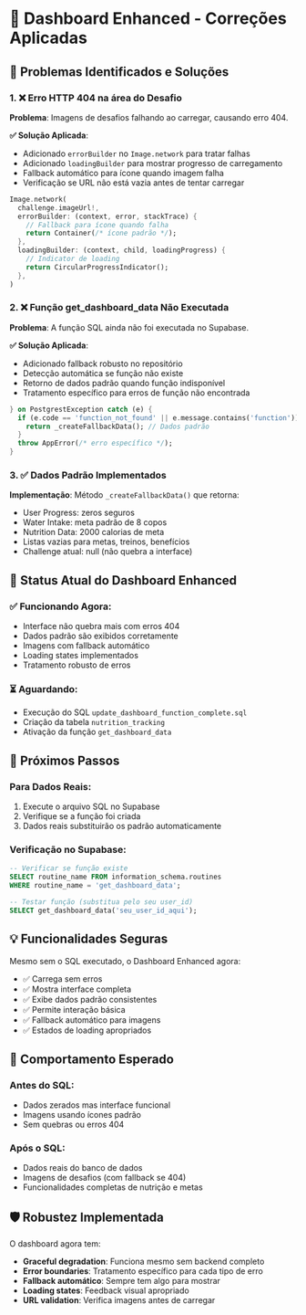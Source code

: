 # 🔧 Dashboard Enhanced - Correções Aplicadas

## 🐛 Problemas Identificados e Soluções

### 1. ❌ Erro HTTP 404 na área do Desafio
**Problema**: Imagens de desafios falhando ao carregar, causando erro 404.

**✅ Solução Aplicada**:
- Adicionado `errorBuilder` no `Image.network` para tratar falhas
- Adicionado `loadingBuilder` para mostrar progresso de carregamento
- Fallback automático para ícone quando imagem falha
- Verificação se URL não está vazia antes de tentar carregar

```dart
Image.network(
  challenge.imageUrl!,
  errorBuilder: (context, error, stackTrace) {
    // Fallback para ícone quando falha
    return Container(/* ícone padrão */);
  },
  loadingBuilder: (context, child, loadingProgress) {
    // Indicator de loading
    return CircularProgressIndicator();
  },
)
```

### 2. ❌ Função get_dashboard_data Não Executada
**Problema**: A função SQL ainda não foi executada no Supabase.

**✅ Solução Aplicada**:
- Adicionado fallback robusto no repositório
- Detecção automática se função não existe
- Retorno de dados padrão quando função indisponível
- Tratamento específico para erros de função não encontrada

```dart
} on PostgrestException catch (e) {
  if (e.code == 'function_not_found' || e.message.contains('function')) {
    return _createFallbackData(); // Dados padrão
  }
  throw AppError(/* erro específico */);
}
```

### 3. ✅ Dados Padrão Implementados
**Implementação**: Método `_createFallbackData()` que retorna:
- User Progress: zeros seguros
- Water Intake: meta padrão de 8 copos
- Nutrition Data: 2000 calorias de meta
- Listas vazias para metas, treinos, benefícios
- Challenge atual: null (não quebra a interface)

## 🎯 Status Atual do Dashboard Enhanced

### ✅ **Funcionando Agora**:
- Interface não quebra mais com erros 404
- Dados padrão são exibidos corretamente
- Imagens com fallback automático
- Loading states implementados
- Tratamento robusto de erros

### ⏳ **Aguardando**:
- Execução do SQL `update_dashboard_function_complete.sql`
- Criação da tabela `nutrition_tracking`
- Ativação da função `get_dashboard_data`

## 🚀 Próximos Passos

### Para Dados Reais:
1. Execute o arquivo SQL no Supabase
2. Verifique se a função foi criada
3. Dados reais substituirão os padrão automaticamente

### Verificação no Supabase:
```sql
-- Verificar se função existe
SELECT routine_name FROM information_schema.routines 
WHERE routine_name = 'get_dashboard_data';

-- Testar função (substitua pelo seu user_id)
SELECT get_dashboard_data('seu_user_id_aqui');
```

## 💡 Funcionalidades Seguras

Mesmo sem o SQL executado, o Dashboard Enhanced agora:
- ✅ Carrega sem erros
- ✅ Mostra interface completa
- ✅ Exibe dados padrão consistentes
- ✅ Permite interação básica
- ✅ Fallback automático para imagens
- ✅ Estados de loading apropriados

## 🔄 Comportamento Esperado

### Antes do SQL:
- Dados zerados mas interface funcional
- Imagens usando ícones padrão
- Sem quebras ou erros 404

### Após o SQL:
- Dados reais do banco de dados
- Imagens de desafios (com fallback se 404)
- Funcionalidades completas de nutrição e metas

## 🛡️ Robustez Implementada

O dashboard agora tem:
- **Graceful degradation**: Funciona mesmo sem backend completo
- **Error boundaries**: Tratamento específico para cada tipo de erro
- **Fallback automático**: Sempre tem algo para mostrar
- **Loading states**: Feedback visual apropriado
- **URL validation**: Verifica imagens antes de carregar 